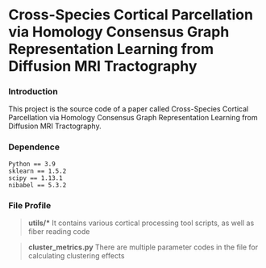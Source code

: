 # Cross-Species Cortical Parcellation via Homology Consensus Graph Representation Learning from Diffusion MRI Tractography

### Introduction

This project is the source code of a paper called Cross-Species Cortical Parcellation via Homology Consensus Graph Representation Learning from Diffusion MRI Tractography.

### Dependence
```
Python == 3.9
sklearn == 1.5.2
scipy == 1.13.1
nibabel == 5.3.2
```

### File Profile

> __utils/*__ 
It contains various cortical processing tool scripts, as well as fiber reading code

> __cluster_metrics.py__
There are multiple parameter codes in the file for calculating clustering effects

